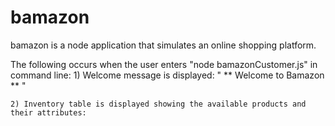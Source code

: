 # bamazon
bamazon is a node application that simulates an online shopping platform.

The following occurs when the user enters "node bamazonCustomer.js" in command line:
    1) Welcome message is displayed: " ** Welcome to Bamazon ** "

    2) Inventory table is displayed showing the available products and their attributes:
        